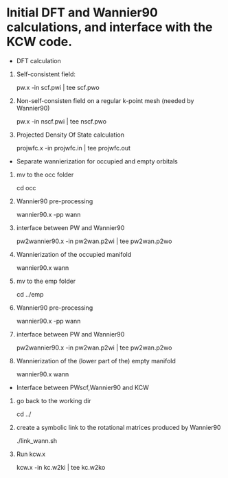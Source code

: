# Initial DFT and Wannier90 calculations, and interface with the KCW code.

* DFT calculation 
 1) Self-consistent field: 
  
    pw.x -in scf.pwi | tee scf.pwo

 2) Non-self-consisten field on a regular k-point mesh (needed by Wannier90)

    pw.x -in nscf.pwi | tee nscf.pwo

 3) Projected Density Of State calculation

    projwfc.x -in projwfc.in | tee projwfc.out


* Separate wannierization for occupied and empty orbitals
 1) mv to the occ folder
 
    cd occ

 2) Wannier90 pre-processing

    wannier90.x -pp wann

 3) interface between PW and Wannier90
 
    pw2wannier90.x -in pw2wan.p2wi | tee pw2wan.p2wo

 4) Wannierization of the occupied manifold

    wannier90.x wann

 5) mv to the emp folder

    cd ../emp

 6) Wannier90 pre-processing

    wannier90.x -pp wann

 7) interface between PW and Wannier90

    pw2wannier90.x -in pw2wan.p2wi | tee pw2wan.p2wo

 8) Wannierization of the (lower part of the) empty manifold

    wannier90.x wann

* Interface between PWscf,Wannier90 and KCW

 1) go back to the working dir

    cd ../

 2) create a symbolic link to the rotational matrices produced by Wannier90 

    ./link_wann.sh

 3) Run kcw.x 

    kcw.x -in kc.w2ki | tee kc.w2ko
